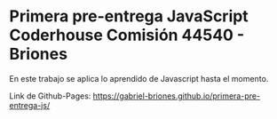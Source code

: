 # Primera pre-entrega JavaScript Coderhouse Comisión 44540 - Briones

En este trabajo se aplica lo aprendido de Javascript hasta el momento.

Link de Github-Pages: https://gabriel-briones.github.io/primera-pre-entrega-js/
